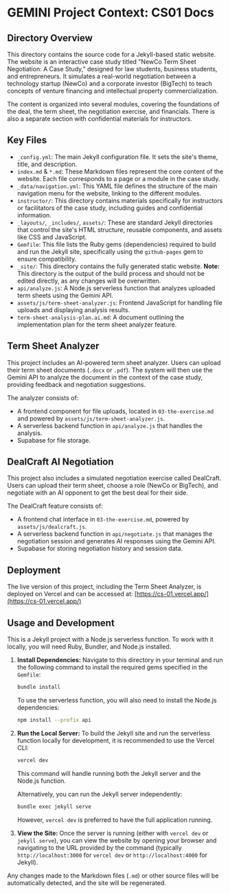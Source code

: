 # GEMINI Project Context: CS01 Docs

## Directory Overview

This directory contains the source code for a Jekyll-based static website. The website is an interactive case study titled "NewCo Term Sheet Negotiation: A Case Study," designed for law students, business students, and entrepreneurs. It simulates a real-world negotiation between a technology startup (NewCo) and a corporate investor (BigTech) to teach concepts of venture financing and intellectual property commercialization.

The content is organized into several modules, covering the foundations of the deal, the term sheet, the negotiation exercise, and financials. There is also a separate section with confidential materials for instructors.

## Key Files

*   `_config.yml`: The main Jekyll configuration file. It sets the site's theme, title, and description.
*   `index.md` & `*.md`: These Markdown files represent the core content of the website. Each file corresponds to a page or a module in the case study.
*   `_data/navigation.yml`: This YAML file defines the structure of the main navigation menu for the website, linking to the different modules.
*   `instructor/`: This directory contains materials specifically for instructors or facilitators of the case study, including guides and confidential information.
*   `_layouts/`, `_includes/`, `assets/`: These are standard Jekyll directories that control the site's HTML structure, reusable components, and assets like CSS and JavaScript.
*   `Gemfile`: This file lists the Ruby gems (dependencies) required to build and run the Jekyll site, specifically using the `github-pages` gem to ensure compatibility.
*   `_site/`: This directory contains the fully generated static website. **Note:** This directory is the output of the build process and should not be edited directly, as any changes will be overwritten.
*   `api/analyze.js`: A Node.js serverless function that analyzes uploaded term sheets using the Gemini API.
*   `assets/js/term-sheet-analyzer.js`: Frontend JavaScript for handling file uploads and displaying analysis results.
*   `term-sheet-analysis-plan.ai.md`: A document outlining the implementation plan for the term sheet analyzer feature.

## Term Sheet Analyzer

This project includes an AI-powered term sheet analyzer. Users can upload their term sheet documents (`.docx` or `.pdf`). The system will then use the Gemini API to analyze the document in the context of the case study, providing feedback and negotiation suggestions.

The analyzer consists of:
*   A frontend component for file uploads, located in `03-the-exercise.md` and powered by `assets/js/term-sheet-analyzer.js`.
*   A serverless backend function in `api/analyze.js` that handles the analysis.
*   Supabase for file storage.

## DealCraft AI Negotiation

This project also includes a simulated negotiation exercise called DealCraft. Users can upload their term sheet, choose a role (NewCo or BigTech), and negotiate with an AI opponent to get the best deal for their side.

The DealCraft feature consists of:
*   A frontend chat interface in `03-the-exercise.md`, powered by `assets/js/dealcraft.js`.
*   A serverless backend function in `api/negotiate.js` that manages the negotiation session and generates AI responses using the Gemini API.
*   Supabase for storing negotiation history and session data.

## Deployment

The live version of this project, including the Term Sheet Analyzer, is deployed on Vercel and can be accessed at:
[https://cs-01.vercel.app/](https://cs-01.vercel.app/)

## Usage and Development

This is a Jekyll project with a Node.js serverless function. To work with it locally, you will need Ruby, Bundler, and Node.js installed.

1.  **Install Dependencies:**
    Navigate to this directory in your terminal and run the following command to install the required gems specified in the `Gemfile`:
    ```bash
    bundle install
    ```
    To use the serverless function, you will also need to install the Node.js dependencies:
    ```bash
    npm install --prefix api
    ```

2.  **Run the Local Server:**
    To build the Jekyll site and run the serverless function locally for development, it is recommended to use the Vercel CLI:
    ```bash
    vercel dev
    ```
    This command will handle running both the Jekyll server and the Node.js function.

    Alternatively, you can run the Jekyll server independently:
    ```bash
    bundle exec jekyll serve
    ```
    However, `vercel dev` is preferred to have the full application running.

3.  **View the Site:**
    Once the server is running (either with `vercel dev` or `jekyll serve`), you can view the website by opening your browser and navigating to the URL provided by the command (typically `http://localhost:3000` for `vercel dev` or `http://localhost:4000` for Jekyll).

Any changes made to the Markdown files (`.md`) or other source files will be automatically detected, and the site will be regenerated.